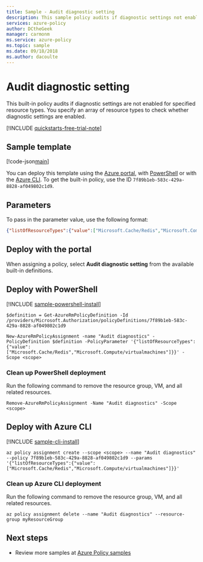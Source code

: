 ```yaml
---
title: Sample - Audit diagnostic setting
description: This sample policy audits if diagnostic settings not enabled for specified resource types.
services: azure-policy
author: DCtheGeek
manager: carmonm
ms.service: azure-policy
ms.topic: sample
ms.date: 09/18/2018
ms.author: dacoulte
---
```

# Audit diagnostic setting

This built-in policy audits if diagnostic settings are not enabled for specified resource types. You specify an array of resource types to check whether diagnostic settings are enabled.

[!INCLUDE [quickstarts-free-trial-note](../../../../includes/quickstarts-free-trial-note.md)]

## Sample template

[!code-json[main](../../../../policy-templates/samples/Monitoring/audit-diagnostic-setting/azurepolicy.json "Audit diagnostic setting")]

You can deploy this template using the [Azure portal](#deploy-with-the-portal), with [PowerShell](#deploy-with-powershell) or with the [Azure CLI](#deploy-with-azure-cli). To get the built-in policy, use the ID `7f89b1eb-583c-429a-8828-af049802c1d9`.

## Parameters

To pass in the parameter value, use the following format:

```json
{"listOfResourceTypes":{"value":["Microsoft.Cache/Redis","Microsoft.Compute/virtualmachines"]}}
```

## Deploy with the portal

When assigning a policy, select **Audit diagnostic setting** from the available built-in definitions.

## Deploy with PowerShell

[!INCLUDE [sample-powershell-install](../../../../includes/sample-powershell-install-no-ssh.md)]

```azurepowershell-interactive
$definition = Get-AzureRmPolicyDefinition -Id /providers/Microsoft.Authorization/policyDefinitions/7f89b1eb-583c-429a-8828-af049802c1d9

New-AzureRmPolicyAssignment -name "Audit diagnostics" -PolicyDefinition $definition -PolicyParameter '{"listOfResourceTypes":{"value":["Microsoft.Cache/Redis","Microsoft.Compute/virtualmachines"]}}' -Scope <scope>
```

### Clean up PowerShell deployment

Run the following command to remove the resource group, VM, and all related resources.

```azurepowershell-interactive
Remove-AzureRmPolicyAssignment -Name "Audit diagnostics" -Scope <scope>
```

## Deploy with Azure CLI

[!INCLUDE [sample-cli-install](../../../../includes/sample-cli-install.md)]

```azurecli-interactive
az policy assignment create --scope <scope> --name "Audit diagnostics" --policy 7f89b1eb-583c-429a-8828-af049802c1d9 --params '{"listOfResourceTypes":{"value":["Microsoft.Cache/Redis","Microsoft.Compute/virtualmachines"]}}'
```

### Clean up Azure CLI deployment

Run the following command to remove the resource group, VM, and all related resources.

```azurecli-interactive
az policy assignment delete --name "Audit diagnostics" --resource-group myResourceGroup
```

## Next steps

- Review more samples at [Azure Policy samples](index.md)